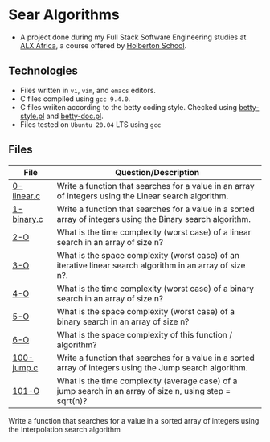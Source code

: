 # Sear Algorithms
- A project done during my Full Stack Software Engineering studies at [ALX Africa](https://www.alxafrica.com/software-engineering-2022/), a course offered by [Holberton School](https://www.holbertonschool.com/).

## Technologies
- Files written in ```vi```, ```vim```, and ```emacs``` editors. 
- C files compiled using ```gcc 9.4.0```.
- C files wriiten according to the betty coding style. Checked using [betty-style.pl](https://github.com/holbertonschool/Betty/blob/master/betty-style.pl) and [betty-doc.pl](https://github.com/holbertonschool/Betty/blob/master/betty-doc.pl).
- Files tested on ```Ubuntu 20.04``` LTS using ```gcc```

## Files

|File | Question/Description |
| ---  | --- |
|[0-linear.c](0-linear.c)|Write a function that searches for a value in an array of integers using the Linear search algorithm.|
|[1-binary.c](1-binary.c)|Write a function that searches for a value in a sorted array of integers using the Binary search algorithm.|
|[2-O](2-O)|What is the time complexity (worst case) of a linear search in an array of size n?|
|[3-O](3-O)|What is the space complexity (worst case) of an iterative linear search algorithm in an array of size n?.|
|[4-O](4-O)|What is the time complexity (worst case) of a binary search in an array of size n?|
|[5-O](5-O)|What is the space complexity (worst case) of a binary search in an array of size n?|
|[6-O](6-O)|What is the space complexity of this function / algorithm?|
|[100-jump.c](100-jump.c)|Write a function that searches for a value in a sorted array of integers using the Jump search algorithm.|
|[101-O](101-O)|What is the time complexity (average case) of a jump search in an array of size n, using step = sqrt(n)?|
Write a function that searches for a value in a sorted array of integers using the Interpolation search algorithm

